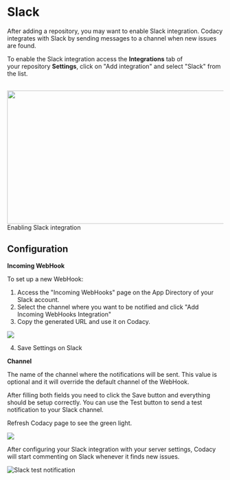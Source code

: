 # Slack

After adding a repository, you may want to enable Slack integration. Codacy integrates with Slack by sending messages to a channel when new issues are found.

To enable the Slack integration access the **Integrations** tab of your repository **Settings**, click on "Add integration" and select "Slack" from the list.


 <img src="/images/Jan-06-2017_15-36-45.gif" width="673" height="310" />
Enabling Slack integration


## Configuration

**Incoming WebHook**

To set up a new WebHook:

1. Access the "Incoming WebHooks" page on the App Directory of your Slack account.
2. Select the channel where you want to be notified and click "Add Incoming WebHooks Integration"
3. Copy the generated URL and use it on Codacy.

![](/hc/en-us/article_attachments/209275249/slack-webhook_2.png)

4. Save Settings on Slack


**Channel**

The name of the channel where the notifications will be sent. This value is optional and it will override the default channel of the WebHook.

After filling both fields you need to click the Save button and everything should be setup correctly.
You can use the Test button to send a test notification to your Slack channel.

Refresh Codacy page to see the green light.

![](/hc/en-us/article_attachments/209268025/Screen_Shot_2016-12-02_at_14.52.45.png)

After configuring your Slack integration with your server settings, Codacy will start commenting on Slack whenever it finds new issues.

![Slack test notification](/hc/en-us/article_attachments/204009735/Screen_Shot_2015-09-08_at_09.17.35.png)
